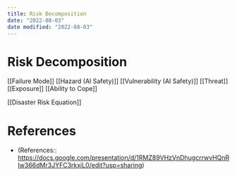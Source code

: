 ```yaml
---
title: Risk Decomposition
date: "2022-08-03"
date modified: "2022-08-03"
---
```


# Risk Decomposition
[[Failure Mode]]
[[Hazard (AI Safety)]]
[[Vulnerability (AI Safety)]]
[[Threat]]
[[Exposure]]
[[Ability to Cope]]

[[Disaster Risk Equation]]
# References
- (References:: https://docs.google.com/presentation/d/1RMZ89VHzVnDhugcrrwvHQnRIw366dMr3JYFC3rkxjL0/edit?usp=sharing)
